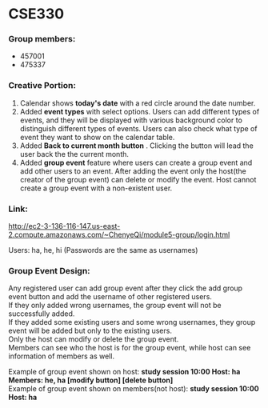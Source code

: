 # CSE330
### Group members:
- 457001
- 475337

### Creative Portion:
1. Calendar shows **today's date** with a red circle around the date number.
2. Added **event types**  with select options. Users can add different types of events, and they will be displayed with various background color to distinguish different types of events. Users can also check what type of event they want to show on the calendar table.
3. Added **Back to current month button** . Clicking the button will lead the user back the the current month.
4. Added **group event** feature where users can create a group event and add other users to an event. After adding the event only the host(the creator of the group event) can delete or modify the event. Host cannot create a group event with a non-existent user.

### Link: 
http://ec2-3-136-116-147.us-east-2.compute.amazonaws.com/~ChenyeQi/module5-group/login.html

Users: ha, he, hi (Passwords are the same as usernames)

### Group Event Design: 
Any registered user can add group event after they click the add group event button and add the username of other registered users. <br />
If they only added wrong usernames, the group event will not be successfully added. <br />
If they added some existing users and some wrong usernames, they group event will be added but only to the existing users. <br />
Only the host can modify or delete the group event. <br />
Members can see who the host is for the group event, while host can see information of members as well. <br />

Example of group event shown on host: **study session 10:00 Host: ha Members: he, ha [modify button] [delete button]** <br />
Example of group event shown on members(not host): **study session 10:00 Host: ha**